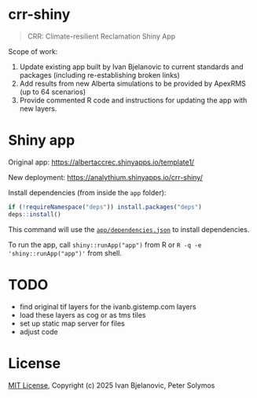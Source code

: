 # crr-shiny
> CRR: Climate-resilient Reclamation Shiny App

Scope of work:

1. Update existing app built by Ivan Bjelanovic to current standards and packages (including re-establishing broken links)
2. Add results from new Alberta simulations to be provided by ApexRMS (up to 64 scenarios)
3. Provide commented R code and instructions for updating the app with new layers.

# Shiny app

Original app: <https://albertaccrec.shinyapps.io/template1/>

New deployment: <https://analythium.shinyapps.io/crr-shiny/>

Install dependencies (from inside the `app` folder):

```R
if (!requireNamespace("deps")) install.packages("deps")
deps::install()
```

This command will use the [`app/dependencies.json`](./app/dependencies.json)
to install dependencies.

To run the app, call `shiny::runApp("app")` from R or
`R -q -e 'shiny::runApp("app")'` from shell.

# TODO

- find original tif layers for the ivanb.gistemp.com layers
- load these layers as cog or as tms tiles
- set up static map server for files
- adjust code

# License

[MIT License](./LICENSE), Copyright (c) 2025 Ivan Bjelanovic, Peter Solymos
